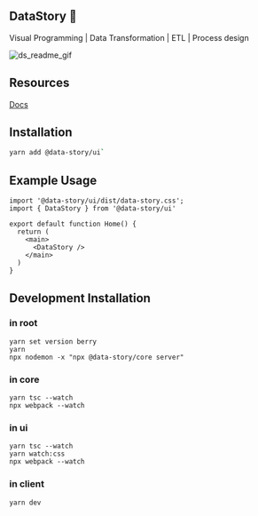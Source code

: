 ## DataStory :dizzy:

Visual Programming | Data Transformation | ETL | Process design

![ds_readme_gif](https://user-images.githubusercontent.com/3457668/229267838-b8dcc5cc-9639-4f95-962b-48eae8250d4e.gif)

## Resources

[Docs](https://data-story-docs.vercel.app/)

## Installation
```bash
yarn add @data-story/ui`
```

## Example Usage
```tsx
import '@data-story/ui/dist/data-story.css';
import { DataStory } from '@data-story/ui'

export default function Home() {
  return (
    <main>
      <DataStory />
    </main>
  )
}
```

## Development Installation
### in root
```
yarn set version berry
yarn
npx nodemon -x "npx @data-story/core server"
```

### in core
```
yarn tsc --watch
npx webpack --watch
```

### in ui
```
yarn tsc --watch
yarn watch:css
npx webpack --watch
```

### in client
```
yarn dev
```
